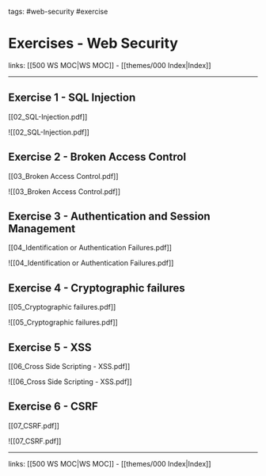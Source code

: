 tags: #web-security #exercise  

# Exercises - Web Security

links: [[500 WS MOC|WS MOC]] - [[themes/000 Index|Index]]

---

## Exercise 1 - SQL Injection

[[02_SQL-Injection.pdf]]

![[02_SQL-Injection.pdf]]


## Exercise 2 - Broken Access Control

[[03_Broken Access Control.pdf]]

![[03_Broken Access Control.pdf]]

## Exercise 3 - Authentication and Session Management

[[04_Identification or Authentication Failures.pdf]]

![[04_Identification or Authentication Failures.pdf]]

## Exercise 4 - Cryptographic failures

[[05_Cryptographic failures.pdf]]

![[05_Cryptographic failures.pdf]]


## Exercise 5 - XSS

[[06_Cross Side Scripting - XSS.pdf]]

![[06_Cross Side Scripting - XSS.pdf]]


## Exercise 6 - CSRF

[[07_CSRF.pdf]]

![[07_CSRF.pdf]]

---
links: [[500 WS MOC|WS MOC]] - [[themes/000 Index|Index]]